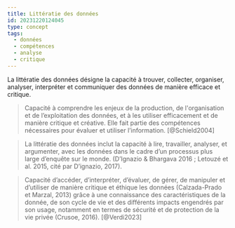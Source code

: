 ```yaml
---
title: Littératie des données
id: 20231220124045
type: concept
tags:
  - données
  - compétences
  - analyse
  - critique
---
```

La littératie des données désigne la capacité à trouver, collecter, organiser, analyser, interpréter et communiquer des données de manière efficace et critique.

>Capacité à comprendre les enjeux de la production, de l'organisation et de l’exploitation des données, et à les utiliser efficacement et de manière critique et créative. Elle fait partie des compétences nécessaires pour évaluer et utiliser l’information. [@Schield2004]

>La littératie des données inclut la capacité à lire, travailler, analyser, et argumenter, avec les données dans le cadre d’un processus plus large d’enquête sur le monde. (D’Ignazio & Bhargava 2016 ; Letouzé et al. 2015, cité par D’ignazio, 2017).

>Capacité d’accéder, d’interpréter, d’évaluer, de gérer, de manipuler et d’utiliser de manière critique et éthique les données (Calzada-Prado et Marzal, 2013) grâce à une connaissance des caractéristiques de la donnée, de son cycle de vie et des différents impacts engendrés par son usage, notamment en termes de sécurité et de protection de la vie privée (Crusoe, 2016).  [@Verdi2023]